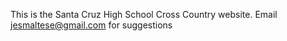 This is the Santa Cruz High School Cross Country website. 
Email jesmaltese@gmail.com for suggestions

